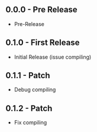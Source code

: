 ## 0.0.0 - Pre Release
* Pre-Release

## 0.1.0 - First Release
* Initial Release (issue compiling)

## 0.1.1 - Patch
* Debug compiling

## 0.1.2 - Patch
* Fix compiling
